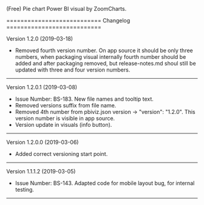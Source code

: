 (Free) Pie chart Power BI visual by ZoomCharts.

=========================== Changelog ===========================

Version 1.2.0 (2019-03-18)

* Removed fourth version number. On app source it should be only 
  three numbers, when packaging visual internally fourth number 
  should be added and after packaging removed, but release-notes.md
  shoul still be updated with three and four version numbers.

-----------------------------------------------------------------

Version 1.2.0.1 (2019-03-08)

* Issue Number: BS-183.
  New file names and tooltip text.
* Removed versions suffix from file name.
* Removed 4th number from pbiviz.json version -> "version": "1.2.0".
  This version number is visible in app source.
* Version update in visuals (info button).

-----------------------------------------------------------------

Version 1.2.0.0 (2019-03-06)

* Added correct versioning start point.

-----------------------------------------------------------------

Version 1.1.1.2 (2019-03-05)

* Issue Number: BS-143.
  Adapted code for mobile layout bug, for internal testing.

-----------------------------------------------------------------
